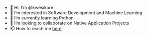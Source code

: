 - 👋 Hi, I’m @kwesikore
- 👀 I’m interested in Software Development and Machine Learning
- 🌱 I’m currently learning Python
- 💞️ I’m looking to collaborate on Native Application Projects
- 📫 How to reach me [here](https://www.linkedin.com/in/michael-acheampong/)

<!---
kwesikore/kwesikore is a ✨ special ✨ repository because its `README.md` (this file) appears on your GitHub profile.
You can click the Preview link to take a look at your changes.
--->
